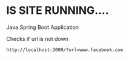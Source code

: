 # IS SITE RUNNING....

Java Spring Boot Application


Checks if url is not down

```
http://localhost:3000/?url=www.facebook.com
```
